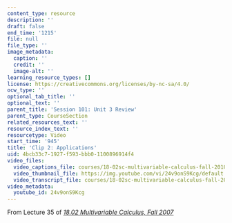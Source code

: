 ```yaml
---
content_type: resource
description: ''
draft: false
end_time: '1215'
file: null
file_type: ''
image_metadata:
  caption: ''
  credit: ''
  image-alt: ''
learning_resource_types: []
license: https://creativecommons.org/licenses/by-nc-sa/4.0/
ocw_type: ''
optional_tab_title: ''
optional_text: ''
parent_title: 'Session 101: Unit 3 Review'
parent_type: CourseSection
related_resources_text: ''
resource_index_text: ''
resourcetype: Video
start_time: '945'
title: 'Clip 2: Applications'
uid: 4bcb33c7-1927-f593-bbb0-1100896914f4
video_files:
  video_captions_file: courses/18-02sc-multivariable-calculus-fall-2010/24v9onS9Kcg_captions.vtt
  video_thumbnail_file: https://img.youtube.com/vi/24v9onS9Kcg/default.jpg
  video_transcript_file: courses/18-02sc-multivariable-calculus-fall-2010/24v9onS9Kcg_transcript.pdf
video_metadata:
  youtube_id: 24v9onS9Kcg
---
```

From Lecture 35 of [_18.02 Multivariable Calculus, Fall 2007_](/courses/18-02-multivariable-calculus-fall-2007/video_galleries/video-lectures)
